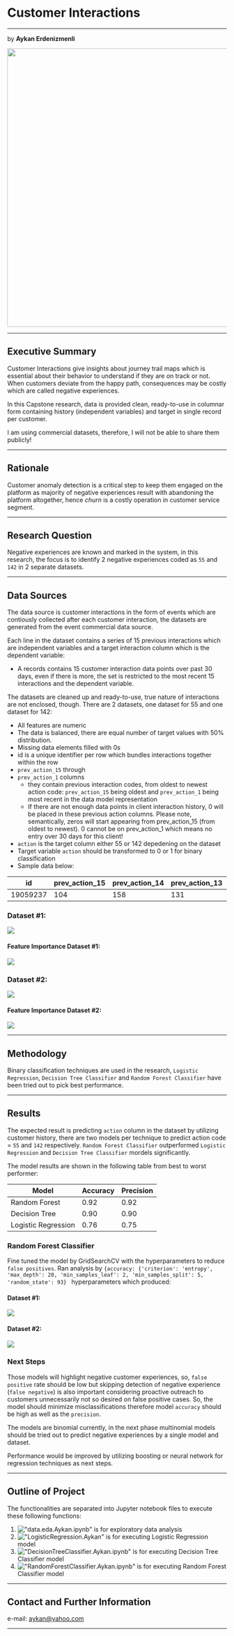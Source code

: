 # Customer Interactions

------------

by **Aykan Erdenizmenli**

<img src="images/thumbs-up-customer-experience.png"  width="611" height="640">

------------

## Executive Summary

Customer Interactions give insights about journey trail maps which is essential about their behavior to understand if they are on track or not. When customers deviate from the happy path, consequences may be costly which are called negative experiences.

In this Capstone research, data is provided clean, ready-to-use in columnar form containing history (independent variables) and target in single record per customer. 

I am using commercial datasets, therefore, I will not be able to share them publicly!

------------

## Rationale

Customer anomaly detection is a critical step to keep them engaged on the platform as majority of negative experiences result with abandoning the platform altogether, hence _churn_ is a costly operation in customer service segment.

------------

## Research Question

Negative experiences are known and marked in the system, in this research, the focus is to identify 2 negative experiences coded as `55` and `142` in 2 separate datasets.

------------

## Data Sources

The data source is customer interactions in the form of events which are contiously collected after each customer interaction, the datasets are generated from the event commercial data source. 

Each line in the dataset contains a series of 15 previous interactions which are independent variables and a target interaction column which is the dependent variable:
*  A records contains 15 customer interaction data points over past 30 days, even if there is more, the set is restricted to the most recent 15 interactions and the dependent variable.


The datasets are cleaned up and ready-to-use, true nature of interactions are not enclosed, though. There are 2 datasets, one dataset for 55 and one dataset for 142:
*  All features are numeric
*  The data is balanced, there are equal number of target values with 50% distribution.
*  Missing data elements filled with 0s
*  id is a unique identifier per row which bundles interactions together within the row
*  `prev_action_15` 
 through
*  `prev_action_1` columns
    * they contain previous interaction codes, from oldest to newest action code: `prev_action_15` being oldest and `prev_action_1` being most recent in the data model representation
    * If there are not enough data points in client interaction history, 0 will be placed in these previous action columns. Please note, semantically, zeros will start appearing from prev_action_15 (from oldest to newest). 0 cannot be on prev_action_1 which means no entry over 30 days for this client!
*  `action` is the target column either 55 or 142 depedening on the dataset
*  Target variable `action` should be transformed to 0 or 1 for binary classification
*  Sample data below:

|id   |prev_action_15   |prev_action_14   |prev_action_13   |prev_action_12   |prev_action_11   |prev_action_10   |prev_action_9 |prev_action_8 |prev_action_7 |prev_action_6 |prev_action_5 |prev_action_4 |prev_action_3 |prev_action_2 |prev_action_1 |action|
|---|---------------|---------------|---------------|---------------|---------------|---------------|-------------   |--------------|--------------|--------------|--------------|--------------|--------------|--------------|--------------|------|
|19059237|  104|  158|  131|  72|   179|  75|   75|   73|   180|  180|  179|  180|  75|   55|   75|   55|

### Dataset #1:
![](images/dataset-1.png)

#### Feature Importance Dataset #1:
![](images/Feature_Importance-1.png)


### Dataset #2:
![](images/dataset-2.png)

#### Feature Importance Dataset #2:
![](images/Feature_Importance-2.png)

------------

## Methodology

Binary classification techniques are used in the research, `Logistic Regression`, `Decision Tree Classifier` and `Random Forest Classifier` have been tried out to pick best performance.

------------

## Results

The expected result is predicting `action` column in the dataset by utilizing customer history, there are two models per technique to predict action code = `55` and `142` respectively. `Random Forest Classifier` outperformed `Logistic Regression` and `Decision Tree Classifier` mordels significantly.

The model results are shown in the following table from best to worst performer:

|Model |Accuracy|Precision|
|-------|------|-------|
|Random Forest|0.92|0.92|
|Decision Tree|0.90|0.90|
|Logistic Regression|0.76|0.75|

### Random Forest Classifier

   Fine tuned the model by GridSearchCV with the hyperparameters to reduce `false positives`. Ran analysis by `{accuracy: {'criterion': 'entropy', 'max_depth': 20, 'min_samples_leaf': 2, 'min_samples_split': 5, 'random_state': 93} ` hyperparameters which produced:

#### Dataset #1:
![](images/rf-dataset-1.png)

#### Dataset #2:
![](images/rf-dataset-2.png)

### Next Steps
Those models will highlight negative customer experiences, so, `false positive` rate should be low but skipping detection of negative experience (`false negative`) is also important considering proactive outreach to customers unnecessarily not so desired on false positive cases. So, the model should minimize misclassifications therefore model `accuracy` should be high as well as the `precision`.

The models are binomial currently, in the next phase multinomial models should be tried out to predict negative experiences by a single model and dataset.

Performance would be improved by utilizing boosting or neural network for regression techniques as next steps.

------------

## Outline of Project
The functionalities are separated into Jupyter notebook files to execute these following functions:

1.  !["data.eda.Aykan.ipynb"](./data.eda.Aykan.ipynb) is for exploratory data analysis
2.  !["LogisticRegression.Aykan"](./LogisticRegression.Aykan.ipynb) is for executing Logistic Regression model
3.  !["DecisionTreeClassifier.Aykan.ipynb"](./DecisionTreeClassifier.Aykan.ipynb) is for executing Decision Tree Classifier model
4.  !["RandomForestClassifier.Aykan.ipynb"](./RandomForestClassifier.Aykan.ipynb) is for executing Random Forest Classifier model

------------

## Contact and Further Information
e-mail: aykan@yahoo.com

------------